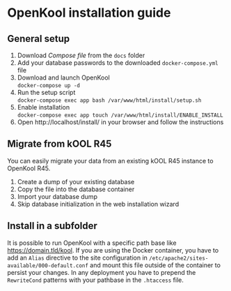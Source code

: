 # OpenKool installation guide

## General setup
1. Download _Compose file_ from the `docs` folder
2. Add your database passwords to the downloaded `docker-compose.yml` file
3. Download and launch OpenKool  
`docker-compose up -d`
4. Run the setup script  
`docker-compose exec app bash /var/www/html/install/setup.sh`
5. Enable installation  
`docker-compose exec app touch /var/www/html/install/ENABLE_INSTALL`
6. Open http://localhost/install/ in your browser and follow the instructions

## Migrate from kOOL R45
You can easily migrate your data from an existing kOOL R45 instance to OpenKool R45.
1. Create a dump of your existing database
2. Copy the file into the database container
3. Import your database dump
4. Skip database initialization in the web installation wizard

## Install in a subfolder
It is possible to run OpenKool with a specific path base like https://domain.tld/kool.
If you are using the Docker container, you have to add an `Alias` directive to the site configuration in `/etc/apache2/sites-available/000-default.conf` and mount this file outside of the container to persist your changes.
In any deployment you have to prepend the `RewriteCond` patterns with your pathbase in the `.htaccess` file.
